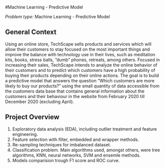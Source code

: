 #Machine Learning - Predictive Model 

*Problem type:* Machine Learning - Predictive Model 


## General Context 
Using an online store, TechScape sells products and services which will allow their customers to stay focused on the most important things and improve the balance with technology use in their lives, such as meditation kits, books, stress balls, ”dumb” phones, retreats, among others. Focused in increasing their sales, TechScape intends to analyze the online behavior of their customers and to predict which customers have a high probability of buying their products depending on their online actions.
The goal is to build a predictive model that answers the question “Which customers are more likely to buy our products?” using the small quantity of data accessible from the customers data base that contains general information about the customers and their behaviour in the website from February 2020 till December 2020 (excluding April).


## Project Overview
1. Exploratory data analysis (EDA), including outlier treatment and feature engineering.
2. Feature selection with filter, embedded and wrapper methods.
3. Re-sampling techniques for imbalanced dataset.
4. Classification problem. Main algorithms used, amongst others, were tree algorithms, KNN, neural networks, SVM and ensemle methods. 
5. Models comparision trough F1 score and ROC curve. 
